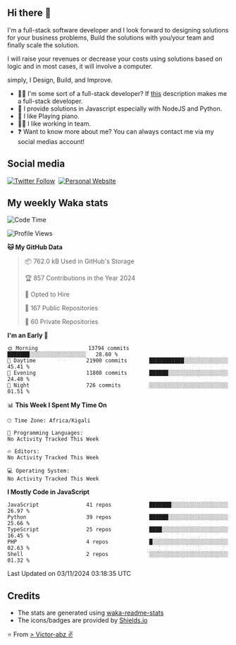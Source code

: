 ## Hi there 👋
I'm a full-stack software developer and I look forward to designing solutions for your business problems, Build the solutions with you/your team and finally scale the solution.

I will raise your revenues or decrease your costs using solutions based on logic and in most cases, it will involve a computer.

simply, I Design, Build, and Improve.

- 👨‍💻 I'm some sort of a full-stack developer? If [this](https://www.w3schools.com/whatis/whatis_fullstack.asp) description makes me a full-stack developer.
- 🌱 I provide solutions in Javascript especially with NodeJS and Python. 
- 🎹 I like Playing piano.
- 👯‍♀️ I like working in team.
- ❓ Want to know more about me? You can always contact me via my social medias account!

## Social media
[![Twitter Follow](https://img.shields.io/twitter/follow/vicky_abz?color=%231DA1F2&label=Twitter&style=for-the-badge&logo=twitter&logoColor=ffffff)](https://twitter.com/vicky_abz)
‎‎ [![Personal Website](https://img.shields.io/static/v1?label=visit&message=victor-abz.com&color=%235F021F&style=for-the-badge)](https://victor-abz.com/)

## My weekly Waka stats
<!--START_SECTION:waka-->
![Code Time](http://img.shields.io/badge/Code%20Time-819%20hrs%2039%20mins-blue)

![Profile Views](http://img.shields.io/badge/Profile%20Views-1-blue)

**🐱 My GitHub Data** 

> 📦 762.0 kB Used in GitHub's Storage 
 > 
> 🏆 857 Contributions in the Year 2024
 > 
> 💼 Opted to Hire
 > 
> 📜 167 Public Repositories 
 > 
> 🔑 60 Private Repositories 
 > 
**I'm an Early 🐤** 

```text
🌞 Morning                13794 commits       ███████░░░░░░░░░░░░░░░░░░   28.60 % 
🌆 Daytime                21900 commits       ███████████░░░░░░░░░░░░░░   45.41 % 
🌃 Evening                11808 commits       ██████░░░░░░░░░░░░░░░░░░░   24.48 % 
🌙 Night                  726 commits         ░░░░░░░░░░░░░░░░░░░░░░░░░   01.51 % 
```


📊 **This Week I Spent My Time On** 

```text
🕑︎ Time Zone: Africa/Kigali

💬 Programming Languages: 
No Activity Tracked This Week

🔥 Editors: 
No Activity Tracked This Week

💻 Operating System: 
No Activity Tracked This Week
```

**I Mostly Code in JavaScript** 

```text
JavaScript               41 repos            ███████░░░░░░░░░░░░░░░░░░   26.97 % 
Python                   39 repos            ██████░░░░░░░░░░░░░░░░░░░   25.66 % 
TypeScript               25 repos            ████░░░░░░░░░░░░░░░░░░░░░   16.45 % 
PHP                      4 repos             █░░░░░░░░░░░░░░░░░░░░░░░░   02.63 % 
Shell                    2 repos             ░░░░░░░░░░░░░░░░░░░░░░░░░   01.32 % 
```




 Last Updated on 03/11/2024 03:18:35 UTC
<!--END_SECTION:waka-->

## Credits
- The stats are generated using [waka-readme-stats](https://github.com/anmol098/waka-readme-stats)
- The icons/badges are provided by [Shields.io](https://shields.io/)

⭐️ From [> Victor-abz ✌](https://victor-abz.com/)
